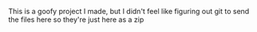 This is a goofy project I made, but I didn't feel like figuring out git to send the files here so they're just here as a zip

